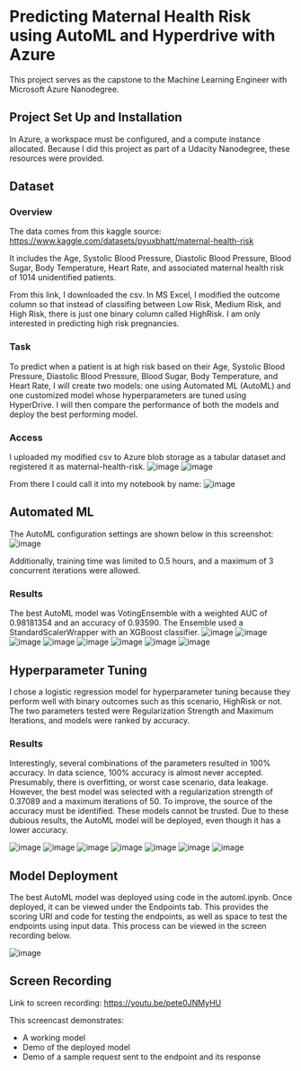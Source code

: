 # Predicting Maternal Health Risk using AutoML and Hyperdrive with Azure

This project serves as the capstone to the Machine Learning Engineer with Microsoft Azure Nanodegree. 

## Project Set Up and Installation
In Azure, a workspace must be configured, and a compute instance allocated. Because I did this project as part of a Udacity Nanodegree, these resources were provided. 

## Dataset

### Overview

The data comes from this kaggle source: https://www.kaggle.com/datasets/pyuxbhatt/maternal-health-risk 

It includes the Age, Systolic Blood Pressure, Diastolic Blood Pressure, Blood Sugar, Body Temperature, Heart Rate, and associated maternal health risk of 1014 unidentified patients. 

From this link, I downloaded the csv. In MS Excel, I modified the outcome column so that instead of classifing between Low Risk, Medium Risk, and High Risk, there is just one binary column called HighRisk. I am only interested in predicting high risk pregnancies. 

### Task

To predict when a patient is at high risk based on their Age, Systolic Blood Pressure, Diastolic Blood Pressure, Blood Sugar, Body Temperature, and Heart Rate, I will create two models: one using Automated ML (AutoML) and one customized model whose hyperparameters are tuned using HyperDrive. I will then compare the performance of both the models and deploy the best performing model.

### Access


I uploaded my modified csv to Azure blob storage as a tabular dataset and registered it as maternal-health-risk. 
![image](https://github.com/fische57/Nanodegree-Capstone-MLOps/assets/52047242/344a3a5d-a05b-4243-9622-2c0c34f5b131)
![image](https://github.com/fische57/Nanodegree-Capstone-MLOps/assets/52047242/1982cd11-0950-4887-9af8-f9409744341a)

From there I could call it into my notebook by name:
![image](https://github.com/fische57/Nanodegree-Capstone-MLOps/assets/52047242/5123b15f-9699-40cd-bfd6-bb3e5121c6b2)


## Automated ML

The AutoML configuration settings are shown below in this screenshot:
![image](https://github.com/fische57/Nanodegree-Capstone-MLOps/assets/52047242/131d7dbd-a0df-4850-aa79-918ca2bf2272)

Additionally, training time was limited to 0.5 hours, and a maximum of 3 concurrent iterations were allowed. 

### Results

The best AutoML model was VotingEnsemble with a weighted AUC of 0.98181354 and an accuracy of 0.93590. The Ensemble used a StandardScalerWrapper with an XGBoost classifier. 
![image](https://github.com/fische57/Nanodegree-Capstone-MLOps/assets/52047242/df548465-3427-41fe-8afb-9a473a263c36)
![image](https://github.com/fische57/Nanodegree-Capstone-MLOps/assets/52047242/843be94d-b080-4fc1-8162-d6f0a01ebcc5)
![image](https://github.com/fische57/Nanodegree-Capstone-MLOps/assets/52047242/10e50c3a-98ec-46e6-9472-6876f3f784fe)
![image](https://github.com/fische57/Nanodegree-Capstone-MLOps/assets/52047242/4ae6ba5a-1570-44e4-bd3d-935cbfdcff79)
![image](https://github.com/fische57/Nanodegree-Capstone-MLOps/assets/52047242/d4d92330-e95d-453d-abec-8b4aaeca6f8d)
![image](https://github.com/fische57/Nanodegree-Capstone-MLOps/assets/52047242/6a392e97-e843-4077-bc61-466c1324c264)
![image](https://github.com/fische57/Nanodegree-Capstone-MLOps/assets/52047242/faba5a8a-f8db-47e0-942a-997ed9b74bf5)
![image](https://github.com/fische57/Nanodegree-Capstone-MLOps/assets/52047242/31eebc0c-c6d5-44ff-967c-a37787718555)


## Hyperparameter Tuning

I chose a logistic regression model for hyperparameter tuning because they perform well with binary outcomes such as this scenario, HighRisk or not. The two parameters tested were Regularization Strength and Maximum Iterations, and models were ranked by accuracy. 

### Results

Interestingly, several combinations of the parameters resulted in 100% accuracy. In data science, 100% accuracy is almost never accepted. Presumably, there is overfitting, or worst case scenario, data leakage. However, the best model was selected with a regularization strength of 0.37089 and a maximum iterations of 50. To improve, the source of the accuracy must be identified. These models cannot be trusted. Due to these dubious results, the AutoML model will be deployed, even though it has a lower accuracy.  


![image](https://github.com/fische57/Nanodegree-Capstone-MLOps/assets/52047242/32c65b6a-fac0-4cd3-aa07-21bcf89dc499)
![image](https://github.com/fische57/Nanodegree-Capstone-MLOps/assets/52047242/3987846b-142b-4884-98f2-617b8d6c3564)
![image](https://github.com/fische57/Nanodegree-Capstone-MLOps/assets/52047242/5f6737f4-452c-4975-9ed3-7b4691049f67)
![image](https://github.com/fische57/Nanodegree-Capstone-MLOps/assets/52047242/1e4786d4-9490-48ad-b84d-66a7a12b8c67)
![image](https://github.com/fische57/Nanodegree-Capstone-MLOps/assets/52047242/6e2041cf-aa5d-4bb9-baa4-5af74e37dc06)
![image](https://github.com/fische57/Nanodegree-Capstone-MLOps/assets/52047242/ed2a9908-e64a-4661-b271-21009f15a432)
![image](https://github.com/fische57/Nanodegree-Capstone-MLOps/assets/52047242/f9430621-2848-419e-ab51-e72b50094892)


## Model Deployment

The best AutoML model was deployed using code in the automl.ipynb. Once deployed, it can be viewed under the Endpoints tab. This provides the scoring URI and code for testing the endpoints, as well as space to test the endpoints using input data. This process can be viewed in the screen recording below. 

![image](https://github.com/fische57/Nanodegree-Capstone-MLOps/assets/52047242/698da9fb-dae2-46ef-bf26-3aa61bfae229)


## Screen Recording
Link to screen recording: https://youtu.be/pete0JNMyHU

This screencast demonstrates:
- A working model
- Demo of the deployed  model
- Demo of a sample request sent to the endpoint and its response

  


